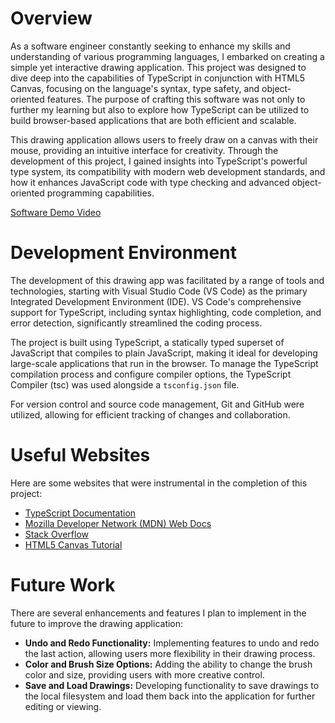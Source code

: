 # Overview

As a software engineer constantly seeking to enhance my skills and understanding of various programming languages, I embarked on creating a simple yet interactive drawing application. This project was designed to dive deep into the capabilities of TypeScript in conjunction with HTML5 Canvas, focusing on the language's syntax, type safety, and object-oriented features. The purpose of crafting this software was not only to further my learning but also to explore how TypeScript can be utilized to build browser-based applications that are both efficient and scalable. 

This drawing application allows users to freely draw on a canvas with their mouse, providing an intuitive interface for creativity. Through the development of this project, I gained insights into TypeScript's powerful type system, its compatibility with modern web development standards, and how it enhances JavaScript code with type checking and advanced object-oriented programming capabilities.

[Software Demo Video](https://youtu.be/pQKqm8S05gw)

# Development Environment

The development of this drawing app was facilitated by a range of tools and technologies, starting with Visual Studio Code (VS Code) as the primary Integrated Development Environment (IDE). VS Code's comprehensive support for TypeScript, including syntax highlighting, code completion, and error detection, significantly streamlined the coding process.

The project is built using TypeScript, a statically typed superset of JavaScript that compiles to plain JavaScript, making it ideal for developing large-scale applications that run in the browser. To manage the TypeScript compilation process and configure compiler options, the TypeScript Compiler (tsc) was used alongside a `tsconfig.json` file.

For version control and source code management, Git and GitHub were utilized, allowing for efficient tracking of changes and collaboration.

# Useful Websites

Here are some websites that were instrumental in the completion of this project:

- [TypeScript Documentation](https://www.typescriptlang.org/docs/)
- [Mozilla Developer Network (MDN) Web Docs](https://developer.mozilla.org/)
- [Stack Overflow](https://stackoverflow.com/)
- [HTML5 Canvas Tutorial](https://www.html5canvastutorials.com/)

# Future Work

There are several enhancements and features I plan to implement in the future to improve the drawing application:

- **Undo and Redo Functionality:** Implementing features to undo and redo the last action, allowing users more flexibility in their drawing process.
- **Color and Brush Size Options:** Adding the ability to change the brush color and size, providing users with more creative control.
- **Save and Load Drawings:** Developing functionality to save drawings to the local filesystem and load them back into the application for further editing or viewing.
